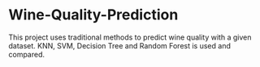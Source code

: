# Wine-Quality-Prediction
This project uses traditional methods to predict wine quality with a given dataset. KNN, SVM, Decision Tree and Random Forest is used and compared.
